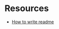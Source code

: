 # Resources
* [How to write readme](https://zhuanlan.zhihu.com/p/29136209?hmsr=toutiao.io&utm_medium=toutiao.io&utm_source=toutiao.io)